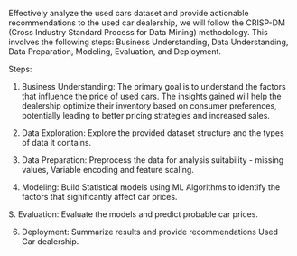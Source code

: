 Effectively analyze the used cars dataset and provide actionable recommendations to the used car dealership, we will follow the CRISP-DM (Cross Industry Standard Process for Data Mining) methodology. This involves the following steps: Business Understanding, Data Understanding, Data Preparation, Modeling, Evaluation, and Deployment.


Steps: 

1. Business Understanding: The primary goal is to understand the factors that influence the price of used cars. The insights gained will help the dealership optimize their inventory based on consumer preferences, potentially leading to better pricing strategies and increased sales.

2. Data Exploration: Explore the provided dataset structure and the types of data it contains.

3. Data Preparation: Preprocess the data for analysis suitability - missing values, Variable encoding and feature scaling.

4. Modeling: Build Statistical models using ML Algorithms to identify the factors that significantly affect car prices.

S. Evaluation: Evaluate the models and predict probable car prices.

6. Deployment: Summarize results and provide recommendations Used Car dealership.
